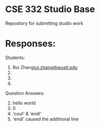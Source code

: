 # CSE 332 Studio Base
Repository for submitting studio work

# Responses:
Students:

1. Rui Zhang<rui.zhang@wustl.edu>
2.
3.
4.

Question Answers:

2. hello world
3. 0
4. 'cout' & 'endl'
5. 'endl' caused the additional line

